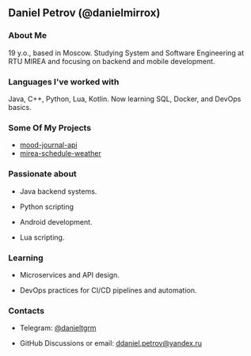 ## Daniel Petrov (@danielmirrox)

### About Me
19 y.o., based in Moscow. Studying System and Software Engineering at RTU MIREA and focusing on backend and mobile development.
### Languages I've worked with
Java, C++, Python, Lua, Kotlin. Now learning SQL, Docker, and DevOps basics.


### Some Of My Projects
+ [mood-journal-api](https://github.com/danielmirrox/mood-journal-api)
+ [mirea-schedule-weather](https://github.com/danielmirrox/mirea-schedule-weather)

### Passionate about

+ Java backend systems.
 
+ Python scripting

+ Android development.

+ Lua scripting.



 ### Learning

+ Microservices and API design.

+ DevOps practices for CI/CD pipelines and automation.



 ### Contacts

+ Telegram: [@danieltgrm](https://t.me/danieltgrm)

+ GitHub Discussions or email: [ddaniel.petrov@yandex.ru](ddaniel.petrov@yandex.ru)


<!--
**danielmirrox/danielmirrox** is a ✨ _special_ ✨ repository because its `README.md` (this file) appears on your GitHub profile.

Here are some ideas to get you started:


- 
- 👯 I’m looking to collaborate on ...
- 🤔 I’m looking for help with ...
- 💬 Ask me about ...
- 📫 How to reach me: ...
- 😄 Pronouns: ...
- ⚡ Fun fact: ...
-->
